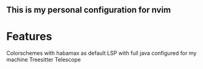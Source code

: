 ## This is my personal configuration for nvim

# Features

Colorschemes with habamax as default
LSP with full java configured for my machine
Treesitter
Telescope
